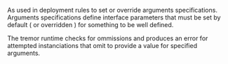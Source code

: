 
As used in deployment rules to set or override arguments specifications. Arguments specifications
define interface parameters that must be set by default ( or overridden ) for something to be
well defined.

The tremor runtime checks for ommissions and produces an error for attempted instanciations that
omit to provide a value for specified arguments.

